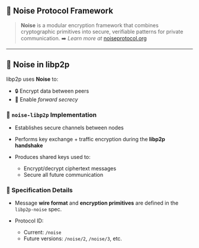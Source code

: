 ## 🔐 Noise Protocol Framework

> **Noise** is a modular encryption framework that combines cryptographic primitives into secure, verifiable patterns for private communication.
> ➡️ *Learn more at* [noiseprotocol.org](https://noiseprotocol.org)

---

## 📡 Noise in **libp2p**

libp2p uses **Noise** to:

* 🔒 Encrypt data between peers
* 🔄 Enable *forward secrecy*

### 🔧 `noise-libp2p` Implementation

* Establishes secure channels between nodes
* Performs key exchange + traffic encryption during the **libp2p handshake**
* Produces shared keys used to:

  * Encrypt/decrypt ciphertext messages
  * Secure all future communication

### 📄 Specification Details

* Message **wire format** and **encryption primitives** are defined in the `libp2p-noise` spec.
* Protocol ID:

  * Current: `/noise`
  * Future versions: `/noise/2`, `/noise/3`, etc.


